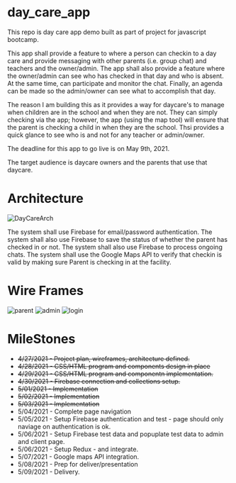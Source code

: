 # day_care_app
This repo is day care app demo built as part of project for javascript bootcamp.

This app shall provide a feature to where a person can checkin to a day care and provide messaging with
other parents (i.e. group chat) and teachers and the owner/admin.  The app shall also provide a feature
where the owner/admin can see who has checked in that day and who is absent.  At the same time, can
participate and monitor the chat.  Finally, an agenda can be made so the admin/owner can see what to 
accomplish that day.

The reason I am building this as it provides a way for daycare's to manage when children are in the
school and when they are not.  They can simply checking via the app; however, the app (using the map
tool) will ensure that the parent is checking a child in when they are the school.  Thsi provides
a quick glance to see who is and not for any teacher or admin/owner.

The deadline for this app to go live is on May 9th, 2021.

The target audience is daycare owners and the parents that use that daycare.

# Architecture
![DayCareArch](https://user-images.githubusercontent.com/7104330/116336843-3d9cdf00-a7a7-11eb-8e41-2e2935c76580.png)

The system shall use Firebase for email/password authentication.
The system shall also use Firebase to save the status of whether the parent has checked in or not.
The system shall also use Firebase to process ongoing chats.
The system shall use the Google Maps API to verify that checkin is valid by making sure Parent is checking in at the facility.

# Wire Frames
![parent](https://user-images.githubusercontent.com/7104330/116493730-52dc4100-a86d-11eb-8c97-9c37ae6e72a7.PNG)
![admin](https://user-images.githubusercontent.com/7104330/116493731-52dc4100-a86d-11eb-9ca0-fe9b4b7aebd8.PNG)
![login](https://user-images.githubusercontent.com/7104330/116493732-52dc4100-a86d-11eb-9f19-ee23dd5dd213.PNG)


# MileStones

* ~~4/27/2021 - Project plan, wireframes, architecture defined.~~
* ~~4/28/2021 - CSS/HTML program and components design in place~~
* ~~4/29/2021 - CSS/HTML program and componentn implementation.~~
* ~~4/30/2021 - Firebase connection and collections setup.~~
* ~~5/01/2021 - Implementation~~
* ~~5/02/2021 - Implementation~~
* ~~5/03/2021 - Implementation~~
* 5/04/2021 - Complete page navigation
* 5/05/2021 - Setup Firebase authentication and test - page should only naviage on authentication is ok.
* 5/06/2021 - Setup Firebase test data and popuplate test data to admin and client page.
* 5/06/2021 - Setup Redux - and integrate.
* 5/07/2021 - Google maps API integration.
* 5/08/2021 - Prep for deliver/presentation
* 5/09/2021 - Delivery.
